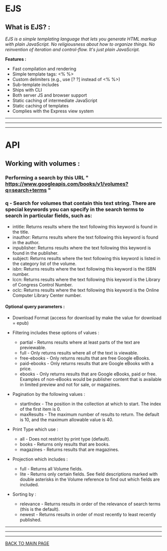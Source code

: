 # **EJS**

## **What is EJS? :**
  *EJS is a simple templating language that lets you generate HTML markup with plain JavaScript. No religiousness about how to organize things. No reinvention of iteration and control-flow. It's just plain JavaScript.*
    

**Features  :**
  * Fast compilation and rendering
  * Simple template tags: <% %>
  * Custom delimiters (e.g., use [? ?] instead of <% %>)
  * Sub-template includes
  * Ships with CLI
  * Both server JS and browser support
  * Static caching of intermediate JavaScript
  * Static caching of templates
  * Complies with the Express view system

  ***
  ***
  ***


# **API**

## **Working with volumes :**
### **Performing a search by this URL " https://www.googleapis.com/books/v1/volumes?q=search+terms "**

### **q - Search for volumes that contain this text string. There are special keywords you can specify in the search terms to search in particular fields, such as:**

  * intitle: Returns results where the text following this keyword is found in the title.
  * inauthor: Returns results where the text following this keyword is found in the author.
  * inpublisher: Returns results where the text following this keyword is found in the publisher.
  * subject: Returns results where the text following this keyword is listed in the category list of the volume.
  * isbn: Returns results where the text following this keyword is the ISBN number.
  * lccn: Returns results where the text following this keyword is the Library of Congress Control Number.
  * oclc: Returns results where the text following this keyword is the Online Computer Library Center number.

#### **Optional query parameters :**

  * Download Format (access for download by make the value for download = epub)

  * Filtering includes these options of values :
    * partial - Returns results where at least parts of the text are previewable.
    * full - Only returns results where all of the text is viewable.
    * free-ebooks - Only returns results that are free Google eBooks.
    * paid-ebooks - Only returns results that are Google eBooks with a price.
    * ebooks - Only returns results that are Google eBooks, paid or free. Examples of non-eBooks would be publisher content that is available in limited preview and not for sale, or magazines.

 * Pagination by the following values :
   * startIndex - The position in the collection at which to start. The index of the first item is 0.
   * maxResults - The maximum number of results to return. The default is 10, and the maximum allowable value is 40.
  
 * Print Type which use :
   * all - Does not restrict by print type (default).
   * books - Returns only results that are books.
   * magazines - Returns results that are magazines.
  
 * Projection which includes :
   * full - Returns all Volume fields.
   * lite - Returns only certain fields. See field descriptions marked with double asterisks in the Volume reference to find out which fields are included.

 * Sorting by :
   * relevance - Returns results in order of the relevance of search terms (this is the default).
   * newest - Returns results in order of most recently to least recently published.
    

***
***
***
[BACK TO MAIN PAGE](https://github.com/farahalwahaibi/Reading-Notes/blob/main/README.md)


